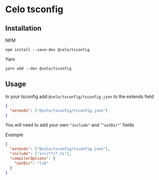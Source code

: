 # Celo tsconfig

## Installation

NPM
```
npm install --save-dev @celo/tsconfig
```

Yarn
```
yarn add --dev @celo/tsconfig
```

## Usage

In your tsconfig add `@celo/tsconfig/tsconfig.json` to the extends field

```json
{
  "extends": ["@celo/tsconfig/tsconfig.json"]
}
```

You will need to add your own `"include"` and '`"outDir"`' fields

*Example*
```json
{
  "extends": ["@celo/tsconfig/tsconfig.json"],
  "include": ["src/**/*.ts"],
  "compilerOptions": {
    "outDir": "lib"
  }
}
```
